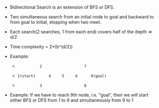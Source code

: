 - Bidirectional Search is an extension of BFS or DFS.
- Two simultaneous search from an initial node to goal and backward to from goal to initial, stopping when two meet.
- Each search(2 searches, 1 from each end) covers half of the depth => d/2
- Time complexity = 2*(b^(d/2))


- Example:



  
  *               2                   7
  *     1(start)      4     5     6      9(goal)
  *               3                   8

- Example: If we have to reach 9th node, i.e. "goal", then we will start either BFS or DFS from 1 to 9 and simultaneously from 9 to 1
  
